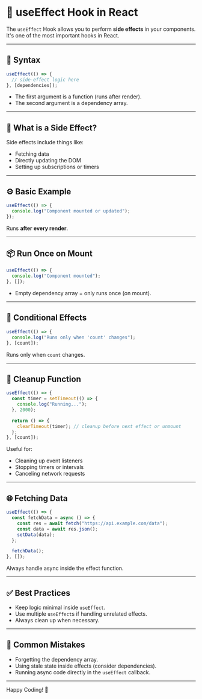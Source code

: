 
# 📘 useEffect Hook in React

The `useEffect` Hook allows you to perform **side effects** in your components. It's one of the most important hooks in React.

---

## 🔧 Syntax

```js
useEffect(() => {
  // side-effect logic here
}, [dependencies]);
```

- The first argument is a function (runs after render).
- The second argument is a dependency array.

---

## 🧠 What is a Side Effect?

Side effects include things like:
- Fetching data
- Directly updating the DOM
- Setting up subscriptions or timers

---

## ⚙️ Basic Example

```js
useEffect(() => {
  console.log("Component mounted or updated");
});
```

Runs **after every render**.

---

## 📦 Run Once on Mount

```js
useEffect(() => {
  console.log("Component mounted");
}, []);
```

- Empty dependency array = only runs once (on mount).

---

## 📌 Conditional Effects

```js
useEffect(() => {
  console.log("Runs only when 'count' changes");
}, [count]);
```

Runs only when `count` changes.

---

## 🧹 Cleanup Function

```js
useEffect(() => {
  const timer = setTimeout(() => {
    console.log("Running...");
  }, 2000);

  return () => {
    clearTimeout(timer); // cleanup before next effect or unmount
  };
}, [count]);
```

Useful for:
- Cleaning up event listeners
- Stopping timers or intervals
- Canceling network requests

---

## 🌐 Fetching Data

```js
useEffect(() => {
  const fetchData = async () => {
    const res = await fetch("https://api.example.com/data");
    const data = await res.json();
    setData(data);
  };

  fetchData();
}, []);
```

Always handle async inside the effect function.

---

## ✅ Best Practices

- Keep logic minimal inside `useEffect`.
- Use multiple `useEffect`s if handling unrelated effects.
- Always clean up when necessary.

---

## 🚫 Common Mistakes

- Forgetting the dependency array.
- Using stale state inside effects (consider dependencies).
- Running async code directly in the `useEffect` callback.

---

Happy Coding! 🚀

